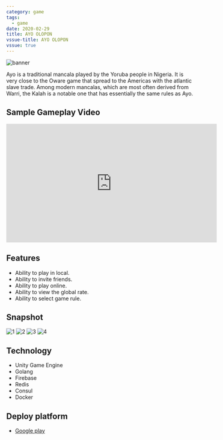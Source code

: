 ```yaml
---
category: game
tags:
  - game
date: 2020-02-29
title: AYO OLOPON
vssue-title: AYO OLOPON
vssue: true
---
```


![banner](https://github.com/themoonbear/www/raw/master/assets/ayo/banner.jpg)

Ayo is a traditional mancala played by the Yoruba people in Nigeria. It is very close to the Oware game that spread to the Americas with the atlantic slave trade. Among modern mancalas, which are most often derived from Warri, the Kalah is a notable one that has essentially the same rules as Ayo.

<!-- more -->

## Sample Gameplay Video

<iframe width="560" height="315" src="https://www.youtube.com/embed/_t-EPw69ROI" frameborder="0" allow="accelerometer; autoplay; encrypted-media; gyroscope; picture-in-picture" allowfullscreen></iframe>

## Features

* Ability to play in local.
* Ability to invite friends.
* Ability to play online.
* Ability to view the global rate.
* Ability to select game rule.

## Snapshot

![1](https://github.com/themoonbear/www/raw/master/assets/ayo/1.jpg)
![2](https://github.com/themoonbear/www/raw/master/assets/ayo/2.jpg)
![3](https://github.com/themoonbear/www/raw/master/assets/ayo/3.jpg)
![4](https://github.com/themoonbear/www/raw/master/assets/ayo/4.jpg)

## Technology

+ Unity Game Engine
+ Golang
+ Firebase
+ Redis
+ Consul
+ Docker

## Deploy platform

+ [Google play](https://play.google.com/store/apps/details?id=cn.moonbear.ayo)